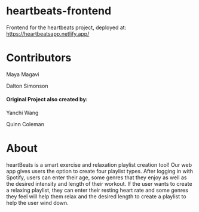 # heartbeats-frontend
Frontend for the heartbeats project, deployed at: https://heartbeatsapp.netlify.app/

# Contributors
Maya Magavi

Dalton Simonson

#### Original Project also created by:
Yanchi Wang

Quinn Coleman

# About

heartBeats is a smart exercise and relaxation playlist creation tool! Our web app gives users the option to create four playlist types. After logging in with Spotify, users can enter their age, some genres that they enjoy as well as the desired intensity and length of their workout. If the user wants to create a relaxing playlist, they can enter their resting heart rate and some genres they feel will help them relax and the desired length to create a playlist to help the user wind down.
